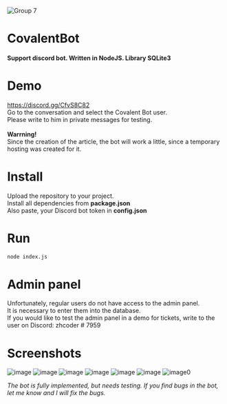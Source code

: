 ![Group 7](https://user-images.githubusercontent.com/49750349/126865834-a0f6a3db-4620-4aa1-be01-67fba21901fc.jpg)

# CovalentBot
<h4>Support discord bot. Written in NodeJS. Library SQLite3</h4>


# Demo
https://discord.gg/CfvS8C82</br>
Go to the conversation and select the Covalent Bot user.</br>
Please write to him in private messages for testing.</br>
</br>
<b>Warrning!</b></br>
Since the creation of the article, the bot will work a little, since a temporary hosting was created for it.

# Install
Upload the repository to your project.</br>
Install all dependencies from <b>package.json</b></br>
Also paste, your Discord bot token in <b>config.json</b></br>

# Run
```sh
node index.js
```

# Admin panel
Unfortunately, regular users do not have access to the admin panel.</br>
It is necessary to enter them into the database.</br>
If you would like to test the admin panel in a demo for tickets, write to the user on Discord: zhcoder # 7959</br>

# Screenshots

![image](https://user-images.githubusercontent.com/49750349/126867513-a38c2c8a-ea4d-480b-9e13-09442747a150.png)
![image](https://user-images.githubusercontent.com/49750349/126867517-164e53fe-e8a2-410a-aef0-4a59d7fcca2f.png)
![image](https://user-images.githubusercontent.com/49750349/126867525-26be8e91-dcc4-4666-9f90-73bdde5b2a91.png)
![image](https://user-images.githubusercontent.com/49750349/126867528-4d9d80c3-f181-496c-a43e-5f97e63e2fa7.png)
![image](https://user-images.githubusercontent.com/49750349/126867535-69b83bf7-276a-4126-8c9d-f0b7a35aa8af.png)
![image](https://user-images.githubusercontent.com/49750349/126867550-67311512-e3eb-4500-967d-7668c96ad7d6.png)
![image0](https://user-images.githubusercontent.com/49750349/126867951-20d1139e-67d8-49d0-b2d4-db7c8da7345f.png)


<i>The bot is fully implemented, but needs testing. If you find bugs in the bot, let me know and I will fix the bugs.</i>
